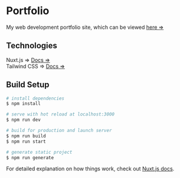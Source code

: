 # Portfolio
My web development portfolio site, which can be viewed [here =>](https://www.wgibbs.com/)

## Technologies
Nuxt.js => [Docs =>](https://nuxtjs.org)<br />
Tailwind CSS => [Docs =>](https://tailwindcss.com/)

## Build Setup

```bash
# install dependencies
$ npm install

# serve with hot reload at localhost:3000
$ npm run dev

# build for production and launch server
$ npm run build
$ npm run start

# generate static project
$ npm run generate
```

For detailed explanation on how things work, check out [Nuxt.js docs](https://nuxtjs.org).
